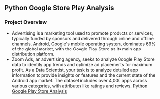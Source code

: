 ## Python Google Store Play Analysis
### Project Overview
- Advertising is a marketing tool used to promote products or services, typically funded by sponsors and delivered through online and offline channels. Android, Google's mobile operating system, dominates 69% of the global market, with the Google Play Store as its main app distribution platform.
- Zoom Ads, an advertising agency, seeks to analyze Google Play Store data to identify app trends and optimize ad placements for maximum profit. As a Data Scientist, your task is to analyze detailed app information to provide insights on features and the current state of the Android app market. The dataset includes over 4,000 apps across various categories, with attributes like ratings and reviews.
[Python Google Play Store Analysis](https://github.com/Daniel-Sewasew/Python-Google-Store-Play-Analysis/blob/main/Python_Google_Play_Store_Analysis.ipynb)
